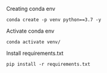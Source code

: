 
Creating conda env

```
conda create -p venv python==3.7 -y
```

Activate conda env

```
conda activate venv/
```

Install requirements.txt

```
pip install -r requirements.txt
```
